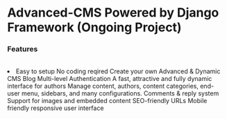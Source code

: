 # Advanced-CMS Powered by Django Framework (Ongoing Project)

<h3>Features</h3><br>
<li>
	<ui>Easy to setup</ui>
	<ui>No coding reqired</ui>
	<ui>Create your own Advanced & Dynamic CMS Blog</ui>
	<ui>Multi-level Authentication</ui>
	<ui>A fast, attractive and fully dynamic interface for authors</ui>
	<ui>Manage content, authors, content categories, end-user menu, sidebars, and many configurations.</ui>
	<ui>Comments & reply system</ui>
	<ui>Support for images and embedded content</ui>
	<ui>SEO-friendly URLs</ui>
	<ui>Mobile friendly responsive user interface</ui>
</li>